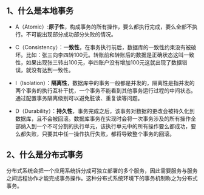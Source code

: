 1、什么是本地事务
------

* A（Atomic）:**原子性**，构成事务的所有操作，要么都执行完成，要么全部不执行。不可能出现部分成功部分失败的情况。

* C（Consistency）：**一致性**，在事务执行前后，数据库的一致性约束没有被破坏。比如：张三向李四转100元。转账前和转账后的数据是正确状态这叫一致性，如果出现张三转出100元，李四账户没有增加100元这就出现了数据错误，就没有达到一致性。

* I（Isolation）：**隔离性**，数据库中的事务一般都是并发的，隔离性是指并发的两个事务的执行互补干扰，一个事务不能看到其他事务运行过程的中间状态。通过配置事务隔离级别可以避免脏读、重复读等问题。

* D（Durability）：**持久性**，事务完成之后，该事务对数据的更改会被持久化到数据库，且不会被回滚。数据库事务在实现时会将一次事务涉及的所有操作全部纳入到一个不可分割的执行单元，该执行单元中的所有操作要么都成功，要么都失败，只要其中任一操作执行失败，都将导致整个事务的回滚。

2、什么是分布式事务
------

分布式系统会把一个应用系统拆分成可独立部署的多个服务，因此需要服务与服务之间远程协作才能完成事务操作。这种分布式系统环境下的事务机制称之为分布式事务。
